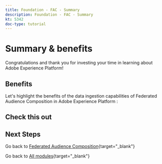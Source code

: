 ```yaml
---
title: Foundation - FAC - Summary
description: Foundation - FAC - Summary
kt: 5342
doc-type: tutorial
---
```

# Summary & benefits

Congratulations and thank you for investing your time in learning about Adobe Experience Platform! 

## Benefits

Let's highlight the benefits of the data ingestion capabilities of Federated Audience Composition in Adobe Experience Platform :

## Check this out

## Next Steps

Go back to [Federated Audience Composition](./fac.md){target="_blank"}

Go back to [All modules](./../../../../overview.md){target="_blank"}